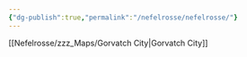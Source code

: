 ```yaml
---
{"dg-publish":true,"permalink":"/nefelrosse/nefelrosse/"}
---
```


[[Nefelrosse/zzz_Maps/Gorvatch City\|Gorvatch City]]